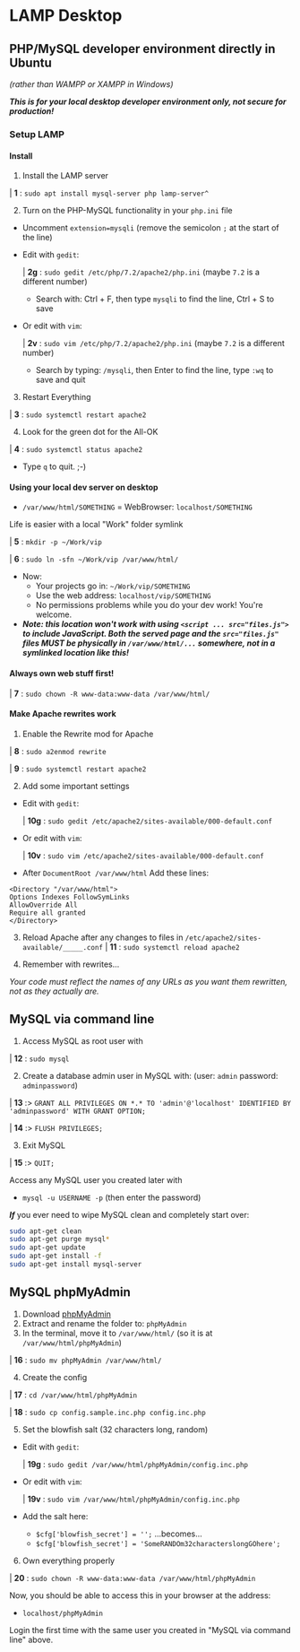 # LAMP Desktop
## PHP/MySQL developer environment directly in Ubuntu
*(rather than WAMPP or XAMPP in Windows)*

***This is for your local desktop developer environment only, not secure for production!***

### Setup LAMP

#### Install

1. Install the LAMP server

| **1** : `sudo apt install mysql-server php lamp-server^`

2. Turn on the PHP-MySQL functionality in your `php.ini` file
  - Uncomment `extension=mysqli` (remove the semicolon `;` at the start of the line)
  - Edit with `gedit`:

    | **2g** : `sudo gedit /etc/php/7.2/apache2/php.ini` (maybe `7.2` is a different number)

    - Search with: Ctrl + F, then type `mysqli` to find the line, Ctrl + S to save

  - Or edit with `vim`:

    | **2v** : `sudo vim /etc/php/7.2/apache2/php.ini` (maybe `7.2` is a different number)

    - Search by typing: `/mysqli`, then Enter to find the line, type `:wq` to save and quit

3. Restart Everything

| **3** : `sudo systemctl restart apache2`

4. Look for the green dot for the All-OK

| **4** : `sudo systemctl status apache2`

  - Type `q` to quit. ;-)

#### Using your local dev server on desktop

- `/var/www/html/SOMETHING` = WebBrowser: `localhost/SOMETHING`

Life is easier with a local "Work" folder symlink

| **5** : `mkdir -p ~/Work/vip`

| **6** : `sudo ln -sfn ~/Work/vip /var/www/html/`

- Now:
  - Your projects go in: `~/Work/vip/SOMETHING`
  - Use the web address: `localhost/vip/SOMETHING`
  - No permissions problems while you do your dev work! You're welcome.
- ***Note: this location won't work with using `<script ... src="files.js">` to include JavaScript. Both the served page and the `src="files.js"` files MUST be physically in `/var/www/html/...` somewhere, not in a symlinked location like this!***

#### Always own web stuff first!

| **7** : `sudo chown -R www-data:www-data /var/www/html/`

#### Make Apache rewrites work

1. Enable the Rewrite mod for Apache

| **8** : `sudo a2enmod rewrite`

| **9** : `sudo systemctl restart apache2`

2. Add some important settings
- Edit with `gedit`:

  | **10g** : `sudo gedit /etc/apache2/sites-available/000-default.conf`

- Or edit with `vim`:

  | **10v** : `sudo vim /etc/apache2/sites-available/000-default.conf`

- After `DocumentRoot /var/www/html` Add these lines:
```
<Directory "/var/www/html">
Options Indexes FollowSymLinks
AllowOverride All
Require all granted
</Directory>
```

3. Reload Apache after any changes to files in `/etc/apache2/sites-available/_____.conf`
| **11** : `sudo systemctl reload apache2`

4. Remember with rewrites...

*Your code must reflect the names of any URLs as you want them rewritten, not as they actually are.*

## MySQL via command line

1. Access MySQL as root user with

  | **12** : `sudo mysql`

2. Create a database admin user in MySQL with: (user: `admin` password: `adminpassword`)

  | **13** :>  `GRANT ALL PRIVILEGES ON *.* TO 'admin'@'localhost' IDENTIFIED BY 'adminpassword' WITH GRANT OPTION;`

  | **14** :> `FLUSH PRIVILEGES;`

3. Exit MySQL

  | **15** :> `QUIT;`

Access any MySQL user you created later with
- `mysql -u USERNAME -p` (then enter the password)

***If*** you ever need to wipe MySQL clean and completely start over:

```sh
sudo apt-get clean
sudo apt-get purge mysql*
sudo apt-get update
sudo apt-get install -f
sudo apt-get install mysql-server
```

## MySQL phpMyAdmin

1. Download [phpMyAdmin](https://www.phpmyadmin.net/downloads/)
2. Extract and rename the folder to: `phpMyAdmin`
3. In the terminal, move it to `/var/www/html/` (so it is at `/var/www/html/phpMyAdmin`)

  | **16** : `sudo mv phpMyAdmin /var/www/html/`

4. Create the config

  | **17** : `cd /var/www/html/phpMyAdmin`

  | **18** : `sudo cp config.sample.inc.php config.inc.php`

5. Set the blowfish salt (32 characters long, random)
  - Edit with `gedit`:

    | **19g** : `sudo gedit /var/www/html/phpMyAdmin/config.inc.php`

  - Or edit with `vim`:

    | **19v** : `sudo vim /var/www/html/phpMyAdmin/config.inc.php`

  - Add the salt here:
    - `$cfg['blowfish_secret'] = '';` ...becomes...
    - `$cfg['blowfish_secret'] = 'SomeRANDOm32characterslongGOhere';`

6. Own everything properly

  | **20** : `sudo chown -R www-data:www-data /var/www/html/phpMyAdmin`

Now, you should be able to access this in your browser at the address:
- `localhost/phpMyAdmin`

Login the first time with the same user you created in "MySQL via command line" above.
